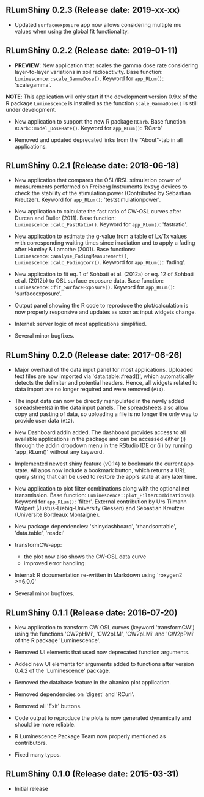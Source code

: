 
<!-- NEWS.md was auto-generated by NEWS.Rmd. Please DO NOT edit by hand!-->
RLumShiny 0.2.3 (Release date: 2019-xx-xx)
------------------------------------------

-   Updated `surfaceexposure` app now allows considering multiple mu values when using the global fit functionality.

RLumShiny 0.2.2 (Release date: 2019-01-11)
------------------------------------------

-   **PREVIEW**: New application that scales the gamma dose rate considering layer-to-layer variations in soil radioactivity. Base function: `Luminescence::scale_GammaDose()`. Keyword for `app_RLum()`: 'scalegamma'.

**NOTE**: This application will only start if the development version 0.9.x of the R package `Luminescence` is installed as the function `scale_GammaDose()` is still under development.

-   New application to support the new R package `RCarb`. Base function `RCarb::model_DoseRate()`. Keyword for `app_RLum()`: 'RCarb'

-   Removed and updated deprecated links from the "About"-tab in all applications.

RLumShiny 0.2.1 (Release date: 2018-06-18)
------------------------------------------

-   New application that compares the OSL/IRSL stimulation power of measurements performed on Freiberg Instruments lexsyg devices to check the stability of the stimulation power (Contributed by Sebastian Kreutzer). Keyword for `app_RLum()`: 'teststimulationpower'.

-   New application to calculate the fast ratio of CW-OSL curves after Durcan and Duller (2011). Base function: `Luminescence::calc_FastRatio()`. Keyword for `app_RLum()`: 'fastratio'.

-   New application to estimate the g-value from a table of Lx/Tx values with corresponding waiting times since irradiation and to apply a fading after Huntley & Lamothe (2001). Base functions: `Luminescence::analyse_FadingMeasurement()`, `Luminescence::calc_FadingCorr()`. Keyword for `app_RLum()`: 'fading'.

-   New application to fit eq. 1 of Sohbati et al. (2012a) or eq. 12 of Sohbati et al. (2012b) to OSL surface exposure data. Base function: `Luminescence::fit_SurfaceExposure()`. Keyword for `app_RLum()`: 'surfaceexposure'.

-   Output panel showing the R code to reproduce the plot/calculation is now properly responsive and updates as soon as input widgets change.

-   Internal: server logic of most applications simplified.

-   Several minor bugfixes.

RLumShiny 0.2.0 (Release date: 2017-06-26)
------------------------------------------

-   Major overhaul of the data input panel for most applications. Uploaded text files are now imported via 'data.table::fread()', which automatically detects the delimiter and potential headers. Hence, all widgets related to data import are no longer required and were removed (`#14`).

-   The input data can now be directly manipulated in the newly added spreadsheet(s) in the data input panels. The spreadsheets also allow copy and pasting of data, so uploading a file is no longer the only way to provide user data (`#12`).

-   New Dashboard addin added. The dashboard provides access to all available applications in the package and can be accessed either (i) through the addin dropdown menu in the RStudio IDE or (ii) by running 'app\_RLum()' without any keyword.

-   Implemented newest shiny feature (v0.14) to bookmark the current app state. All apps now include a bookmark button, which returns a URL query string that can be used to restore the app's state at any later time.

-   New application to plot filter combinations along with the optional net transmission. Base function: `Luminescence::plot_FilterCombinations()`. Keyword for `app_RLum()`: 'filter'. External contribution by Urs Tilmann Wolpert (Justus-Liebig-University Giessen) and Sebastian Kreutzer (Universite Bordeaux Montaigne).

-   New package dependencies: 'shinydashboard', 'rhandsontable', 'data.table', 'readxl'

-   transformCW-app:
    -   the plot now also shows the CW-OSL data curve
    -   improved error handling
-   Internal: R dcoumentation re-written in Markdown using 'roxygen2 &gt;=6.0.0'

-   Several minor bugfixes.

RLumShiny 0.1.1 (Release date: 2016-07-20)
------------------------------------------

-   New application to transform CW OSL curves (keyword 'transformCW') using the functions 'CW2pHMi', 'CW2pLM', 'CW2pLMi' and 'CW2pPMi' of the R package 'Luminescence'.

-   Removed UI elements that used now deprecated function arguments.

-   Added new UI elements for arguments added to functions after version 0.4.2 of the 'Luminescence' package.

-   Removed the database feature in the abanico plot application.

-   Removed dependencies on 'digest' and 'RCurl'.

-   Removed all 'Exit' buttons.

-   Code output to reproduce the plots is now generated dynamically and should be more reliable.

-   R Luminescence Package Team now properly mentioned as contributors.

-   Fixed many typos.

RLumShiny 0.1.0 (Release date: 2015-03-31)
------------------------------------------

-   Initial release
